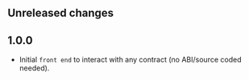 ## Unreleased changes

## 1.0.0

- Initial `front end` to interact with any contract (no ABI/source coded needed).
